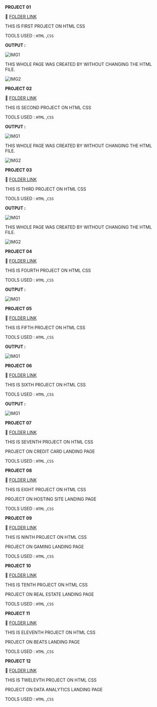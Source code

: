  **PROJECT 01**

 :file_folder: [FOLDER LINK](https://github.com/kapilsarkar/HTML_CSS_PROJECTS_SET01/tree/main/FSJS%202.0%20Project%2001)

THIS IS FIRST PROJECT ON HTML CSS

TOOLS USED : `HTML` ,`CSS`

**OUTPUT :**

![IMG1](./FSJS%202.0%20Project%2001/output.png)

THIS WHOLE PAGE WAS CREATED BY WITHOUT CHANGING THE HTML FILE.

![IMG2](https://img.shields.io/badge/BY-KAPIL%20SARKAR-yellow)

**PROJECT 02**

 :file_folder: [FOLDER LINK](https://github.com/kapilsarkar/HTML_CSS_PROJECTS_SET01/tree/main/FSJS%202.0%20Project%2001)

THIS IS SECOND PROJECT ON HTML CSS

TOOLS USED : `HTML` ,`CSS`

**OUTPUT :**

![IMG1](./FSJS%202.0%20Project%2002/output.png)

THIS WHOLE PAGE WAS CREATED BY WITHOUT CHANGING THE HTML FILE.

![IMG2](https://img.shields.io/badge/BY-KAPIL%20SARKAR-yellow)

 **PROJECT 03**

 :file_folder: [FOLDER LINK](https://github.com/kapilsarkar/HTML_CSS_PROJECTS_SET01/tree/main/FSJS%202.0%20Project%2003)


THIS IS THIRD PROJECT ON HTML CSS

TOOLS USED : `HTML` ,`CSS`

**OUTPUT :**

![IMG1](./FSJS%202.0%20Project%2003/output.png)

THIS WHOLE PAGE WAS CREATED BY WITHOUT CHANGING THE HTML FILE.

![IMG2](https://img.shields.io/badge/BY-KAPIL%20SARKAR-yellow)


 **PROJECT 04**

  :file_folder: [FOLDER LINK](https://github.com/kapilsarkar/FSJS2.0/tree/main/HTML%20CSS%20PROJECTS/FSJS%202.0%20Project%2004)


  THIS IS FOURTH PROJECT ON HTML CSS

TOOLS USED : `HTML` ,`CSS`


**OUTPUT :**

![IMG1](./FSJS%202.0%20Project%2004/output.png)


 **PROJECT 05**

  :file_folder: [FOLDER LINK](https://github.com/kapilsarkar/FSJS2.0/tree/main/HTML%20CSS%20PROJECTS/FSJS%202.0%20Project%2005)


  THIS IS FIFTH PROJECT ON HTML CSS

TOOLS USED : `HTML` ,`CSS`


**OUTPUT :**

![IMG1](./FSJS%202.0%20Project%2005/output.png)



**PROJECT 06**

  :file_folder: [FOLDER LINK](https://github.com/kapilsarkar/FSJS2.0/tree/main/HTML%20CSS%20PROJECTS/FSJS%202.0%20Project%2006)


  THIS IS SIXTH PROJECT ON HTML CSS

TOOLS USED : `HTML` ,`CSS`


**OUTPUT :**

![IMG1](./FSJS%202.0%20Project%2006/Output.png)



**PROJECT 07**

  :file_folder: [FOLDER LINK](https://github.com/kapilsarkar/HTML-CSS-EXTRA-PROJECTS)


  THIS IS SEVENTH PROJECT ON HTML CSS

  PROJECT ON CREDIT CARD LANDING PAGE
  

TOOLS USED : `HTML` ,`CSS`








**PROJECT 08**

  :file_folder: [FOLDER LINK](https://github.com/kapilsarkar/HOSTING-SITE)


  THIS IS EIGHT PROJECT ON HTML CSS

  PROJECT ON HOSTING SITE LANDING PAGE
  

TOOLS USED : `HTML` ,`CSS`







**PROJECT 09**

  :file_folder: [FOLDER LINK](https://github.com/kapilsarkar/GAMING)


  THIS IS NINTH PROJECT ON HTML CSS

  PROJECT ON GAMING LANDING PAGE
  

TOOLS USED : `HTML` ,`CSS`






**PROJECT 10**

  :file_folder: [FOLDER LINK](https://github.com/kapilsarkar/REAL-ESTATE)


  THIS IS TENTH PROJECT ON HTML CSS

  PROJECT ON REAL ESTATE LANDING PAGE
  

TOOLS USED : `HTML` ,`CSS`





**PROJECT 11**

  :file_folder: [FOLDER LINK](https://github.com/kapilsarkar/BEATS)


  THIS IS ELEVENTH PROJECT ON HTML CSS

  PROJECT ON BEATS LANDING PAGE
  

TOOLS USED : `HTML` ,`CSS`






**PROJECT 12**

  :file_folder: [FOLDER LINK](https://github.com/kapilsarkar/FSJS2.0/tree/main/HTML%20CSS%20PROJECTS/DATA%20ANALYTICS)


  THIS IS TWELEVTH PROJECT ON HTML CSS

  PROJECT ON DATA ANALYTICS LANDING PAGE
  

TOOLS USED : `HTML` ,`CSS`










